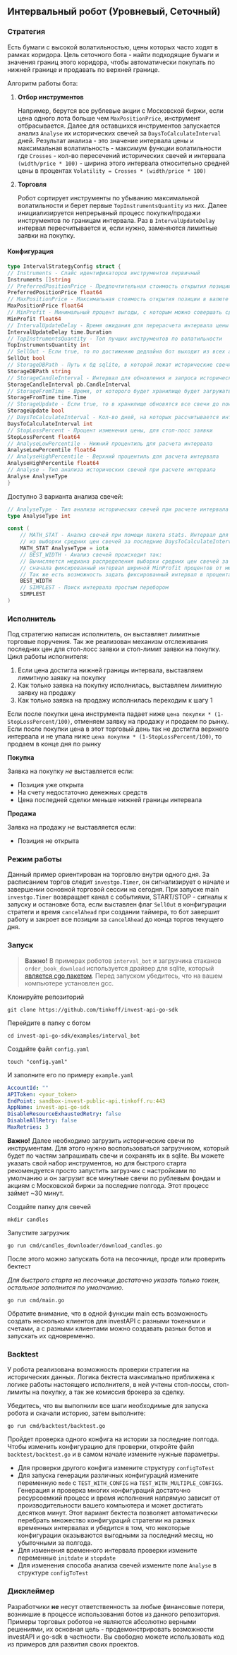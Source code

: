 ## Интервальный робот (Уровневый, Сеточный)

### Стратегия
Есть бумаги с высокой волатильностью, цены которых часто ходят в рамках коридора. Цель сеточного бота - найти подходящие 
бумаги и значения границ этого коридора, чтобы автоматически покупать по нижней границе и продавать по верхней границе.

Алгоритм работы бота:
1. **Отбор инструментов**

    Например, берутся все рублевые акции с Московской биржи, если цена одного лота больше чем `MaxPositionPrice`, 
    инструмент отбрасывается. Далее для оставшихся инструментов запускается анализ `Analyse` их исторических свечей за
    `DaysToCalculateInterval` дней. Результат анализа - это значение интервала цены и максимальная волатильность - максимум
    функции волатильности где `Crosses` - кол-во пересечений исторических свечей и интервала `(width/price * 100)` - ширина этого
    интервала относительно средней цены в процентах `Volatility = Crosses * (width/price * 100)` 
2. **Торговля**

    Робот сортирует инструменты по убыванию максимальной волатильности и берет первые `TopInstrumentsQuantity` из них.
    Далее инициализируется непрерывный процесс покупки/продажи инструментов по границам интервала. Раз в `IntervalUpdateDelay`
    интервал пересчитывается и, если нужно, заменяются лимитные заявки на покупку.

#### Конфигурация
```go
type IntervalStrategyConfig struct {
// Instruments - Слайс идентификаторов инструментов первичный
Instruments []string
// PreferredPositionPrice - Предпочтительная стоимость открытия позиции в валюте
PreferredPositionPrice float64
// MaxPositionPrice - Максимальная стоимость открытия позиции в валюте
MaxPositionPrice float64
// MinProfit - Минимальный процент выгоды, с которым можно совершать сделки
MinProfit float64
// IntervalUpdateDelay - Время ожидания для перерасчета интервала цены
IntervalUpdateDelay time.Duration
// TopInstrumentsQuantity - Топ лучших инструментов по волатильности
TopInstrumentsQuantity int
// SellOut - Если true, то по достижению дедлайна бот выходит из всех активных позиций
SellOut bool
// StorageDBPath - Путь к бд sqlite, в которой лежат исторические свечи по инструментам
StorageDBPath string
// StorageCandleInterval - Интервал для обновления и запроса исторических свечей
StorageCandleInterval pb.CandleInterval
// StorageFromTime - Время, от которого будет хранилище будет загружать историю для новых инструментов
StorageFromTime time.Time
// StorageUpdate - Если true, то в хранилище обновятся все свечи до now
StorageUpdate bool
// DaysToCalculateInterval - Кол-во дней, на которых рассчитывается интервал цен для торговли
DaysToCalculateInterval int
// StopLossPercent - Процент изменения цены, для стоп-лосс заявки
StopLossPercent float64
// AnalyseLowPercentile - Нижний процентиль для расчета интервала
AnalyseLowPercentile float64
// AnalyseHighPercentile - Верхний процентиль для расчета интервала
AnalyseHighPercentile float64
// Analyse - Тип анализа исторических свечей при расчете интервала
Analyse AnalyseType
}
```
Доступно 3 варианта анализа свечей:

```go
// AnalyseType - Тип анализа исторических свечей при расчете интервала
type AnalyseType int

const (
	// MATH_STAT - Анализ свечей при помощи пакета stats. Интервал для цены это AnalyseLowPercentile-AnalyseHighPercentile
	// из выборки средних цен свечей за последние DaysToCalculateInterval дней
	MATH_STAT AnalyseType = iota
	// BEST_WIDTH - Анализ свечей происходит так:
	// Вычисляется медиана распределения выборки средних цен свечей за последние DaysToCalculateInterval дней, от нее берется
	// сначала фиксированный интервал шириной MinProfit процентов от медианы, далее если это выгодно интервал расширяется.
	// Так же есть возможность задать фиксированный интервал в процентах.
	BEST_WIDTH
	// SIMPLEST - Поиск интервала простым перебором
	SIMPLEST
)
```


### Исполнитель
Под стратегию написан исполнитель, он выставляет лимитные торговые поручения. Так же реализован механизм отслеживания 
последних цен для стоп-лосс заявки и стоп-лимит заявки на покупку.
Цикл работы исполнителя:
1. Если цена достигла нижней границы интервала, выставляем лимитную заявку на покупку
2. Как только заявка на покупку исполнилась, выставляем лимитную заявку на продажу
3. Как только заявка на продажу исполнилась переходим к шагу 1

Если после покупки цена инструмента падает ниже `цена покупки * (1-StopLossPercent/100)`, отменяем заявку на продажу и продаем по рынку.
Если после покупки цена в этот торговый день так не достигла верхнего интервала и не упала ниже `цена покупки * (1-StopLossPercent/100)`,
то продаем в конце дня по рынку

**Покупка**

Заявка на покупку *не* выставляется если:
* Позиция уже открыта
* На счету недостаточно денежных средств
* Цена последней сделки меньше нижней границы интервала

**Продажа**

Заявка на продажу *не* выставляется если:
* Позиция не открыта

### Режим работы
Данный пример ориентирован на торговлю внутри одного дня. За расписанием торгов следит `investgo.Timer`,
он сигнализирует о начале и завершении основной торговой сессии на сегодня.
При запуске main `investgo.Timer` возвращает канал с событиями, START/STOP - сигналы к запуску и остановке бота,
если выставлен флаг `SellOut` в конфигурации стратеги и время `cancelAhead` при создании таймера, то бот завершит работу и закроет все
позиции за `cancelAhead` до конца торгов текущего дня.

### Запуск

> **Важно!** В примерах роботов `interval_bot` и загрузчика стаканов `order_book_download` используется драйвер
для sqlite, который [является cgo пакетом](https://github.com/mattn/go-sqlite3#installation). Перед запуском убедитесь, что
на вашем компьютере установлен gcc.


Клонируйте репозиторий

    git clone https://github.com/tinkoff/invest-api-go-sdk

Перейдите в папку с ботом

    cd invest-api-go-sdk/examples/interval_bot

Создайте файл `config.yaml`

    touch "config.yaml"

И заполните его по примеру `example.yaml`

```yaml
AccountId: ""
APIToken: <your_token>
EndPoint: sandbox-invest-public-api.tinkoff.ru:443
AppName: invest-api-go-sdk
DisableResourceExhaustedRetry: false
DisableAllRetry: false
MaxRetries: 3
```

**Важно!** Далее необходимо загрузить исторические свечи по инструментам. Для этого нужно воспользоваться загрузчиком, который будет
по частям запрашивать свечи и сохранять их в sqlite. Вы можете указать свой набор инструментов, но для быстрого старта 
рекомендуется просто запустить загрузчик с настройками по умолчанию и он загрузит все минутные свечи по рублевым фондам 
и акциям с Московской биржи за последние полгода. Этот процесс займет ~30 минут.

Создайте папку для свечей 

    mkdir candles

Запустите загрузчик

    go run cmd/candles_downloader/download_candles.go

После этого можно запускать бота на песочнице, проде или проверить бектест

*Для быстрого старта на песочнице достаточно указать только токен, остальное заполнится по умолчанию.*

    go run cmd/main.go

Обратите внимание, что в одной функции main есть возможность создать несколько клиентов для investAPI c разными
токенами и счетами, а с разными клиентами можно создавать разных ботов и запускать их одновременно. 


### Backtest

У робота реализована возможность проверки стратегии на исторических данных. Логика бектеста максимально приближена
к логике работы настоящего исполнителя, в ней учтены стоп-лоссы, стоп-лимиты на покупку, а так же комиссия брокера за сделку.

Убедитесь, что вы выполнили все шаги необходимые для запуска робота и скачали историю, затем выполните:

    go run cmd/backtest/backtest.go

Пройдет проверка одного конфига на истории за последние полгода. Чтобы изменить конфигурацию для проверки, откройте файл
`backtest/backtest.go` и в самом начале измените нужные параметры.

* Для проверки другого конфига измените структуру `configToTest`
* Для запуска генерации различных конфигураций измените переменную `mode` с `TEST_WITH_CONFIG` на `TEST_WITH_MULTIPLE_CONFIGS`.
Генерация и проверка многих конфигураций достаточно ресурсоемкий процесс и время исполнения напрямую зависит от производительности 
вашего компьютера и может достигать десятков минут. Этот вариант бектеста позволяет автоматически перебрать множество 
конфигураций стратегии на разных временных интервалах и убедится в том, что некоторые конфигурации оказываются выгодными 
за последний месяц, но убыточными за полгода.
* Для изменения временного интервала проверки измените переменные `initdate` и `stopdate`
* Для изменения способа анализа свечей измените поле `Analyse` в структуре `configToTest`

### Дисклеймер

Разработчики **не** несут ответственность за любые финансовые потери, возникшие в процессе использования ботов из данного репозитория.
Примеры торговых роботов не являются абсолютно верными решениями, их основная цель - продемонстрировать возможности 
investAPI и go-sdk в частности. Вы свободно можете использовать код из примеров для развития своих проектов.